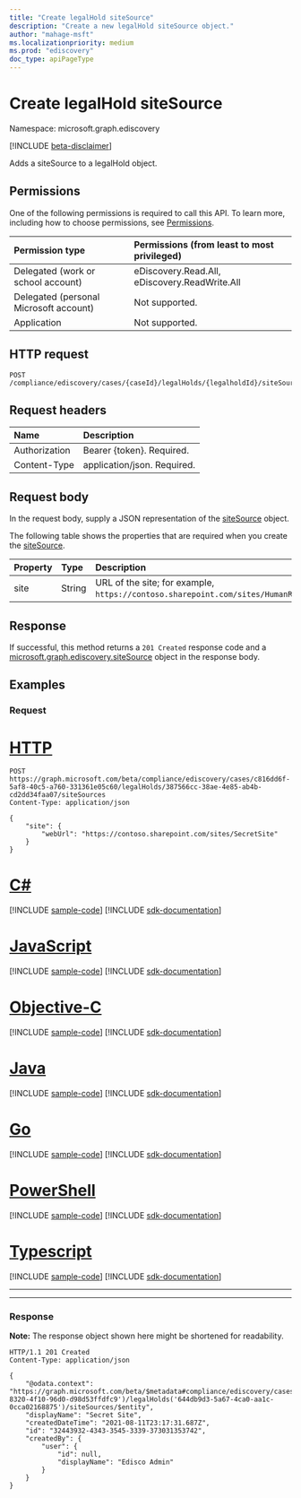 ```yaml
---
title: "Create legalHold siteSource"
description: "Create a new legalHold siteSource object."
author: "mahage-msft"
ms.localizationpriority: medium
ms.prod: "ediscovery"
doc_type: apiPageType
---
```


# Create legalHold siteSource

Namespace: microsoft.graph.ediscovery

[!INCLUDE [beta-disclaimer](../../includes/beta-disclaimer.md)]

Adds a siteSource to a legalHold object.

## Permissions

One of the following permissions is required to call this API. To learn more, including how to choose permissions, see [Permissions](/graph/permissions-reference).

|Permission type|Permissions (from least to most privileged)|
|:---|:---|
|Delegated (work or school account)|eDiscovery.Read.All, eDiscovery.ReadWrite.All|
|Delegated (personal Microsoft account)|Not supported.|
|Application|Not supported.|

## HTTP request

<!-- {
  "blockType": "ignored"
}
-->

``` http
POST /compliance/ediscovery/cases/{caseId}/legalHolds/{legalholdId}/siteSources
```

## Request headers

|Name|Description|
|:---|:---|
|Authorization|Bearer {token}. Required.|
|Content-Type|application/json. Required.|

## Request body

In the request body, supply a JSON representation of the [siteSource](../resources/ediscovery-sitesource.md) object.

The following table shows the properties that are required when you create the [siteSource](../resources/ediscovery-sitesource.md).

|Property|Type|Description|
|:---|:---|:---|
|site|String|URL of the site; for example, `https://contoso.sharepoint.com/sites/HumanResources`.|

## Response

If successful, this method returns a `201 Created` response code and a [microsoft.graph.ediscovery.siteSource](../resources/ediscovery-sitesource.md) object in the response body.

## Examples

### Request


# [HTTP](#tab/http)
<!-- {
  "blockType": "request",
  "name": "create_sitesource_from__2"
}
-->

``` http
POST https://graph.microsoft.com/beta/compliance/ediscovery/cases/c816dd6f-5af8-40c5-a760-331361e05c60/legalHolds/387566cc-38ae-4e85-ab4b-cd2dd34faa07/siteSources
Content-Type: application/json

{
    "site": {
        "webUrl": "https://contoso.sharepoint.com/sites/SecretSite"
    }
}
```
# [C#](#tab/csharp)
[!INCLUDE [sample-code](../includes/snippets/csharp/create-sitesource-from--2-csharp-snippets.md)]
[!INCLUDE [sdk-documentation](../includes/snippets/snippets-sdk-documentation-link.md)]

# [JavaScript](#tab/javascript)
[!INCLUDE [sample-code](../includes/snippets/javascript/create-sitesource-from--2-javascript-snippets.md)]
[!INCLUDE [sdk-documentation](../includes/snippets/snippets-sdk-documentation-link.md)]

# [Objective-C](#tab/objc)
[!INCLUDE [sample-code](../includes/snippets/objc/create-sitesource-from--2-objc-snippets.md)]
[!INCLUDE [sdk-documentation](../includes/snippets/snippets-sdk-documentation-link.md)]

# [Java](#tab/java)
[!INCLUDE [sample-code](../includes/snippets/java/create-sitesource-from--2-java-snippets.md)]
[!INCLUDE [sdk-documentation](../includes/snippets/snippets-sdk-documentation-link.md)]

# [Go](#tab/go)
[!INCLUDE [sample-code](../includes/snippets/go/create-sitesource-from--2-go-snippets.md)]
[!INCLUDE [sdk-documentation](../includes/snippets/snippets-sdk-documentation-link.md)]

# [PowerShell](#tab/powershell)
[!INCLUDE [sample-code](../includes/snippets/powershell/create-sitesource-from--2-powershell-snippets.md)]
[!INCLUDE [sdk-documentation](../includes/snippets/snippets-sdk-documentation-link.md)]

# [Typescript](#tab/typescript)
[!INCLUDE [sample-code](../includes/snippets/typescript/create-sitesource-from--2-typescript-snippets.md)]
[!INCLUDE [sdk-documentation](../includes/snippets/snippets-sdk-documentation-link.md)]

---


---

### Response

**Note:** The response object shown here might be shortened for readability.
<!-- {
  "blockType": "response",
  "truncated": true,
  "@odata.type": "microsoft.graph.ediscovery.siteSource"
}
-->

``` http
HTTP/1.1 201 Created
Content-Type: application/json

{
    "@odata.context": "https://graph.microsoft.com/beta/$metadata#compliance/ediscovery/cases('15d80234-8320-4f10-96d0-d98d53ffdfc9')/legalHolds('644db9d3-5a67-4ca0-aa1c-0cca02168875')/siteSources/$entity",
    "displayName": "Secret Site",
    "createdDateTime": "2021-08-11T23:17:31.687Z",
    "id": "32443932-4343-3545-3339-373031353742",
    "createdBy": {
        "user": {
            "id": null,
            "displayName": "Edisco Admin"
        }
    }
}
```
